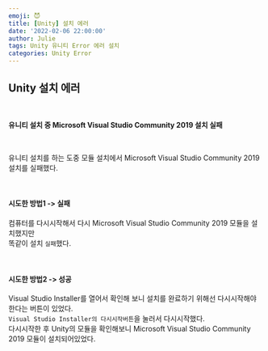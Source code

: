 ```yaml
---
emoji: 😈
title: [Unity] 설치 에러
date: '2022-02-06 22:00:00'
author: Julie
tags: Unity 유니티 Error 에러 설치
categories: Unity Error
---
```


## Unity 설치 에러

<br/>

**유니티 설치 중 Microsoft Visual Studio Community 2019 설치 실패**

<br/>

유니티 설치를 하는 도중 모듈 설치에서 Microsoft Visual Studio Community 2019 설치를 실패했다.

<br/>

#### **시도한 방법1 -> 실패**  
컴퓨터를 다시시작해서 다시 Microsoft Visual Studio Community 2019 모듈을 설치했지만  
똑같이 설치 `실패`했다.

<br/>

#### **시도한 방법2 -> 성공**  
Visual Studio Installer를 열어서 확인해 보니 설치를 완료하기 위해선 다시시작해야한다는 버튼이 있었다.  
`Visual Studio Installer의 다시시작버튼`을 눌러서 다시시작했다.  
다시시작한 후 Unity의 모듈을 확인해보니 Microsoft Visual Studio Community 2019 모듈이 설치되어있었다.

<br/>


```toc

```
